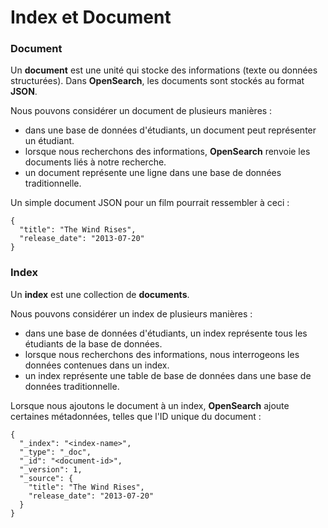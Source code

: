 # Index et Document

### Document

Un **document** est une unité qui stocke des informations (texte ou données structurées). Dans **OpenSearch**, les documents sont stockés au format **JSON**.

Nous pouvons considérer un document de plusieurs manières :

- dans une base de données d'étudiants, un document peut représenter un étudiant.
- lorsque nous recherchons des informations, **OpenSearch** renvoie les documents liés à notre recherche.
- un document représente une ligne dans une base de données traditionnelle.

Un simple document JSON pour un film pourrait ressembler à ceci :

```
{
  "title": "The Wind Rises",
  "release_date": "2013-07-20"
}
```

### Index

Un **index** est une collection de **documents**.

Nous pouvons considérer un index de plusieurs manières :

- dans une base de données d'étudiants, un index représente tous les étudiants de la base de données.
- lorsque nous recherchons des informations, nous interrogeons les données contenues dans un index.
- un index représente une table de base de données dans une base de données traditionnelle.

Lorsque nous ajoutons le document à un index, **OpenSearch** ajoute certaines métadonnées, telles que l'ID unique du document :

```
{
  "_index": "<index-name>",
  "_type": "_doc",
  "_id": "<document-id>",
  "_version": 1,
  "_source": {
    "title": "The Wind Rises",
    "release_date": "2013-07-20"
  }
}
```